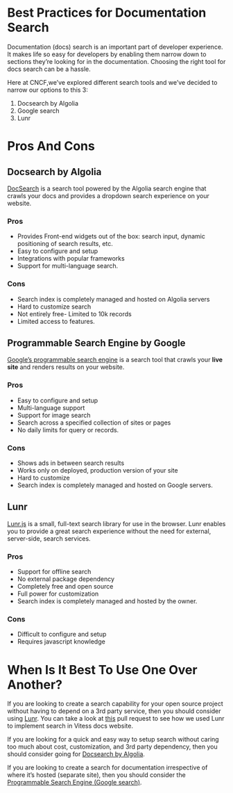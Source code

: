 # Best Practices for Documentation Search
Documentation (docs) search is an important part of developer experience. It makes life so easy for developers by enabling them narrow down to sections they’re looking for in the documentation. Choosing the right tool for docs search can be a hassle. 

Here at CNCF,we’ve explored different search tools and we’ve decided to narrow our options to this 3:

1. Docsearch by Algolia
1. Google search
1. Lunr

# Pros And Cons

## Docsearch by Algolia
[DocSearch](https://docsearch.algolia.com/) is a search tool powered by the Algolia search engine that crawls your docs and provides a dropdown search experience on your website.

### Pros
- Provides Front-end widgets out of the box: search input, dynamic positioning of search results, etc.
- Easy to configure and setup
- Integrations with popular frameworks
- Support for multi-language search.

### Cons
- Search index is completely managed and hosted on Algolia servers
- Hard to customize search
- Not entirely free- Limited to 10k records
- Limited access to features.


## Programmable Search Engine by Google
[Google’s programmable search engine](https://developers.google.com/custom-search/docs/overview) is a search tool that crawls your **live site** and renders results on your website.


### Pros
- Easy to configure and setup
- Multi-language support
- Support for image search
- Search across a specified collection of sites or pages
- No daily limits for query or records.


### Cons
- Shows ads in between search results
- Works only on deployed, production version of your site
- Hard to customize
- Search index is completely managed and hosted on Google servers.

## Lunr
[Lunr.js](https://lunrjs.com/) is a small, full-text search library for use in the browser. Lunr enables you to provide a great search experience without the need for external, server-side, search services.


### Pros
- Support for offline search
- No external package dependency
- Completely free and open source
- Full power for customization
- Search index is completely managed and hosted by the owner.


### Cons
- Difficult to configure and setup
- Requires javascript knowledge

# When Is It Best To Use One Over Another?
If you are looking to create a search capability for your open source project without having to depend on a 3rd party service, then you should consider using [Lunr](https://lunrjs.com/). You can take a look at [this](https://github.com/vitessio/website/pull/1119) pull request to see how we used Lunr to implement search in Vitess docs website.  

If you are looking for a quick and easy way to setup search without caring too much about cost, customization, and 3rd party dependency, then you should consider going for [Docsearch by Algolia](https://docsearch.algolia.com/).  

If you are looking to create a search for documentation irrespective of where it’s hosted (separate site), then you should consider the [Programmable Search Engine (Google search)](https://developers.google.com/custom-search/docs/overview).
